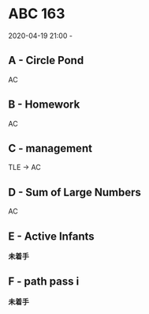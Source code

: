#   ABC 163

2020-04-19 21:00 -

##  A - Circle Pond

AC

##  B - Homework

AC

##  C - management

TLE -> AC

##  D - Sum of Large Numbers

AC

##  E - Active Infants

**未着手**

##  F - path pass i

**未着手**

